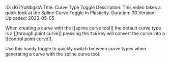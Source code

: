 ID: dG7YuNbgstA
Title: Curve Type Toggle
Description: This video takes a quick look at the Spline Curve Toggle in Plasticity.
Duration: 30
Version: 
Uploaded: 2023-05-05

When creating a curve with the [[spline curve tool]] the default curve type is a [[through point curve]] pressing the `Tab` key will convert the curve into a [[control point curve]].

Use this handy toggle to quickly switch between curve types when generating a curve with the spline curve tool.
